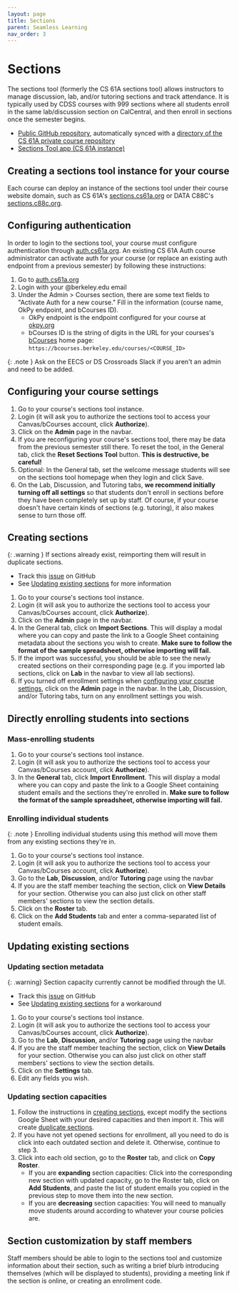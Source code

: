 ```yaml
---
layout: page
title: Sections
parent: Seamless Learning
nav_order: 3
---
```


# Sections

The sections tool (formerly the CS 61A sections tool) allows instructors to manage discussion, lab, and/or tutoring sections and track attendance. It is typically used by CDSS courses with 999 sections where all students enroll in the same lab/discussion section on CalCentral, and then enroll in sections once the semester begins.

- [Public GitHub repository](https://github.com/Cal-CS-61A-Staff/sections), automatically synced with a [directory of the CS 61A private course repository](https://github.com/Cal-CS-61A-Staff/berkeley-cs61a/tree/master/apps/sections)
- [Sections Tool app (CS 61A instance)](https://sections.cs61a.org/)

## Creating a sections tool instance for your course

Each course can deploy an instance of the sections tool under their course website domain, such as
CS 61A's [sections.cs61a.org](https://sections.cs61a.org) or DATA C88C's [sections.c88c.org](https://sections.c88c.org).

<!-- TODO: Silas? -->

## Configuring authentication

In order to login to the sections tool, your course must configure authentication through [auth.cs61a.org](https://auth.cs61a.org). An existing CS 61A Auth course administrator can activate auth for your course (or replace an existing auth endpoint from a previous semester) by following these instructions:

1. Go to [auth.cs61a.org](https://auth.cs61a.org)
2. Login with your @berkeley.edu email
3. Under the Admin > Courses section, there are some text fields to "Activate Auth for a new course." Fill in the information (course name, OkPy endpoint, and bCourses ID).
    - OkPy endpoint is the endpoint configured for your course at [okpy.org](https://okpy.org/)
    - bCourses ID is the string of digits in the URL for your courses's [bCourses](https://bcourses.berkeley.edu/) home page: `https://bcourses.berkeley.edu/courses/<COURSE_ID>`

{: .note }
Ask on the EECS or DS Crossroads Slack if you aren't an admin and need to be added.

## Configuring your course settings

1. Go to your course's sections tool instance.
2. Login (it will ask you to authorize the sections tool to access your Canvas/bCourses account, click **Authorize**).
3. Click on the **Admin** page in the navbar.
4. If you are reconfiguring your course's sections tool, there may be data from the previous semester still there. To reset the tool, in the General tab, click the **Reset Sections Tool** button. **This is destructive, be careful!**
5. Optional: In the General tab, set the welcome message students will see on the sections tool homepage when they login and click Save.
6. On the Lab, Discussion, and Tutoring tabs, **we recommend initially turning off all settings** so that students don't enroll in sections before they have been completely set up by staff. Of course, if your course doesn't have certain kinds of sections (e.g. tutoring), it also makes sense to turn those off.

## Creating sections

{: .warning }
If sections already exist, reimporting them will result in duplicate sections.

- Track this [issue](https://github.com/Cal-CS-61A-Staff/berkeley-cs61a/issues/7788) on GitHub
- See [Updating existing sections](#updating-existing-sections) for more information

1. Go to your course's sections tool instance.
2. Login (it will ask you to authorize the sections tool to access your Canvas/bCourses account, click **Authorize**).
3. Click on the **Admin** page in the navbar.
4. In the General tab, click on **Import Sections**. This will display a modal where you can copy and paste the link to a Google Sheet containing metadata about the sections you wish to create. **Make sure to follow the format of the sample spreadsheet, otherwise importing will fail.**
5. If the import was successful, you should be able to see the newly created sections on their corresponding page (e.g. if you imported lab sections, click on **Lab** in the navbar to view all lab sections).
6. If you turned off enrollment settings when [configuring your course settings](#configuring-your-course-settings), click on the **Admin** page in the navbar. In the Lab, Discussion, and/or Tutoring tabs, turn on any enrollment settings you wish.

## Directly enrolling students into sections

### Mass-enrolling students

1. Go to your course's sections tool instance.
2. Login (it will ask you to authorize the sections tool to access your Canvas/bCourses account, click **Authorize**).
3. In the **General** tab, click **Import Enrollment**. This will display a modal where you can copy and paste the link to a Google Sheet containing student emails and the sections they're enrolled in. **Make sure to follow the format of the sample spreadsheet, otherwise importing will fail.**

### Enrolling individual students

{: .note }
Enrolling individual students using this method will move them from any existing sections they're in.

1. Go to your course's sections tool instance.
2. Login (it will ask you to authorize the sections tool to access your Canvas/bCourses account, click **Authorize**).
3. Go to the **Lab**, **Discussion**, and/or **Tutoring** page using the navbar
4. If you are the staff member teaching the section, click on **View Details** for your section. Otherwise you can also just click on other staff members' sections to view the section details.
5. Click on the **Roster** tab.
6. Click on the **Add Students** tab and enter a comma-separated list of student emails.

## Updating existing sections

### Updating section metadata

{: .warning}
Section capacity currently cannot be modified through the UI.

- Track this [issue](https://github.com/Cal-CS-61A-Staff/berkeley-cs61a/issues/7793) on GitHub
- See [Updating existing sections](#updating-existing-sections) for a workaround

1. Go to your course's sections tool instance.
2. Login (it will ask you to authorize the sections tool to access your Canvas/bCourses account, click **Authorize**).
3. Go to the **Lab**, **Discussion**, and/or **Tutoring** page using the navbar
4. If you are the staff member teaching the section, click on **View Details** for your section. Otherwise you can also just click on other staff members' sections to view the section details.
5. Click on the **Settings** tab.
6. Edit any fields you wish.

### Updating section capacities

1. Follow the instructions in [creating sections](#creating-sections), except modify the sections Google Sheet with your desired capacities and then import it. This will create [duplicate sections](https://github.com/Cal-CS-61A-Staff/berkeley-cs61a/issues/7788).
2. If you have not yet opened sections for enrollment, all you need to do is click into each outdated section and delete it. Otherwise, continue to step 3.
3. Click into each old section, go to the **Roster** tab, and click on **Copy Roster**.
    - If you are **expanding** section capacities: Click into the corresponding new section with updated capacity, go to the Roster tab, click on **Add Students**, and paste the list of student emails you copied in the previous step to move them into the new section.
    - If you are **decreasing** section capacities: You will need to manually move students around according to whatever your course policies are.

## Section customization by staff members

Staff members should be able to login to the sections tool and customize information about their section,
such as writing a brief blurb introducing themselves (which will be displayed to students), providing a meeting link
if the section is online, or creating an enrollment code.
